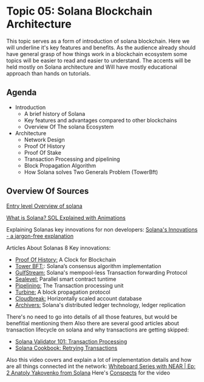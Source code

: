 # Topic 05: Solana Blockchain Architecture

This topic serves as a form of introduction of solana blockchain. Here we will underline it's key features and benefits. As the audience already should have general grasp of how things work in a blockchain ecosystem some topics will be easier to read and easier to understand. The accents will be held mostly on Solana architecture and Will have mostly educational approach than hands on tutorials.

## Agenda

* Introduction
  * A brief history of Solana
  * Key features and advantages compared to other blockchains
  * Overview Of The solana Ecosystem
* Architecture
  * Network Design
  * Proof Of History
  * Proof Of Stake
  * Transaction Processing and pipelining
  * Block Propagation Algorithm
  * How Solana solves Two Generals Problem (TowerBft)

## Overview Of Sources

[Entry level Overview of solana](https://2501babe.github.io/posts/solana101.html)

[What is Solana? SOL Explained with Animations](https://www.youtube.com/watch?v=1jzROE6EhxM)

Explaining Solanas key innovations for non developers: [Solana's Innovations - a jargon-free explanation](https://learn.figment.io/tutorials/explaining-solana-for-beginners)

Articles About Solanas 8 Key innovations:

* [Proof Of History:](https://medium.com/solana-labs/proof-of-history-a-clock-for-blockchain-cf47a61a9274) A Clock for Blockchain
* [Tower BFT:](https://medium.com/solana-labs/tower-bft-solanas-high-performance-implementation-of-pbft-464725911e79): Solana’s consensus algorithm implementation
* [GulfStream:](https://medium.com/solana-labs/gulf-stream-solanas-mempool-less-transaction-forwarding-protocol-d342e72186ad) Solana's mempool-less Transaction forwarding Protocol
* [Sealevel:](<Topic 05 Solana Blockchain Architecture.md>) Parallel smart contract tuntime
* [Pipelining:](https://medium.com/solana-labs/pipelining-in-solana-the-transaction-processing-unit-2bb01dbd2d8f) The Transaction processing unit
* [Turbine:](https://medium.com/solana-labs/turbine-solanas-block-propagation-protocol-solves-the-scalability-trilemma-2ddba46a51db) A block propagation protocol
* [Cloudbreak:](https://medium.com/solana-labs/cloudbreak-solanas-horizontally-scaled-state-architecture-9a86679dcbb1) Horizontally scaled account database
* [Archivers:](https://docs.solana.com/proposals/ledger-replication-to-implement) Solana's distributed ledger technology, ledger replication

There's no need to go into details of all those features, but would be benefitial mentioning them Also there are several good articles about transaction lifecycle on solana and why transactions are getting skipped:

* [Solana Validator 101: Transaction Processing](https://jito-labs.medium.com/solana-validator-101-transaction-processing-90bcdc271143)
* [Solana Cookbook: Retrying Transactions](https://solanacookbook.com/guides/retrying-transactions.html#facts)

Also this video covers and explain a lot of implementation details and how are all things connected int the network: [Whiteboard Series with NEAR | Ep: 2 Anatoly Yakovenko from Solana](https://www.youtube.com/watch?v=rKGhbC6Uync) Here's [Conspects](https://github.com/lsmod/proof-of-history-explained#ok-i-get-proof-of-history-whats-the-point) for the video
